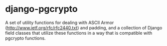 django-pgcrypto
===============

A set of utility functions for dealing with ASCII Armor (http://www.ietf.org/rfc/rfc2440.txt) and padding, and
a collection of Django field classes that utilize these functions in a way that is compatible with pgcrypto functions.

